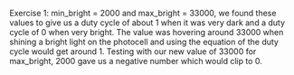 Exercise 1: min_bright = 2000 and max_bright = 33000, we found these values to give us a duty cycle of about 1 when it was very dark and a duty cycle of 0 when very bright. The value was hovering around 33000 when shining a bright light on the photocell and using the equation of the duty cycle would get around 1. Testing with our new value of 33000 for max_bright, 2000 gave us a negative number which would clip to 0.
